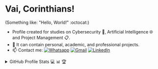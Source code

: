 # Vai, Corinthians! 
(Something like: "Hello, World!" :octocat:)

- Profile created for studies on Cybersecurity :closed_lock_with_key:, Artificial Intelligence :globe_with_meridians: and Project Management :clipboard:.  
- :mag_right: It can contain personal, academic, and professional projects.
- :mailbox: Contact me: <a href="https://api.whatsapp.com/send?phone=5561982959376"> <img src="https://img.shields.io/badge/-Whatsapp-4CA143?style=flat&labelColor=4CA143&logo=whatsapp&logoColor=white" alt="Whatsapp"></a> <a href="mailto:guinther.erich@gmail.com"> <img src="https://img.shields.io/badge/-Gmail-c14438?style=flat&logo=Gmail&logoColor=white" alt="Gmail"></a> <a href="https://www.linkedin.com/in/guinther-erich/"> <img src="https://img.shields.io/badge/-LinkedIn-blue?style=flat&logo=Linkedin&logoColor=white" alt="LinkedIn"></a>

<details>
  <summary align="left">GitHub Profile Stats 💻 📊 🏆</summary>
    <img src="https://github-readme-stats.vercel.app/api/top-langs/?username=iamguinther&langs_count=8&layout=compact&theme=gruvbox" align="left" width="365px" height="210" /> 
    <img src="https://github-readme-stats.vercel.app/api?username=iamguinther&show_icons=true&theme=gruvbox" width="465px" height="210" />
</details>

